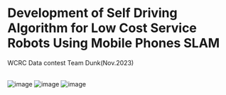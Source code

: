 # Development of Self Driving Algorithm for Low Cost Service Robots Using Mobile Phones SLAM
WCRC Data contest Team Dunk(Nov.2023)
<br><br>


![image](https://github.com/jinalee-mech/Development-of-Self-Driving-Algorithm-for-Low-Cost-Service-Robots-Using-Mobile-Phones-SLAM/assets/90688988/28cd121d-914a-4fa7-81f7-e8e3121a6e9a)
![image](https://github.com/jinalee-mech/Development-of-Self-Driving-Algorithm-for-Low-Cost-Service-Robots-Using-Mobile-Phones-SLAM/assets/90688988/890d310f-61fc-435f-8ae4-1d8642565b54)
![image](https://github.com/jinalee-mech/Development-of-Self-Driving-Algorithm-for-Low-Cost-Service-Robots-Using-Mobile-Phones-SLAM/assets/90688988/0c91743b-e5e8-408d-a10d-57d2b03e425d)

